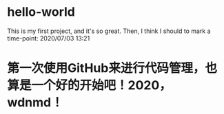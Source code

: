 # hello-world
This is my first project, and it's so great. Then, I think I should to mark a time-point: 2020/07/03 13:21


# 第一次使用GitHub来进行代码管理，也算是一个好的开始吧！2020，wdnmd！
